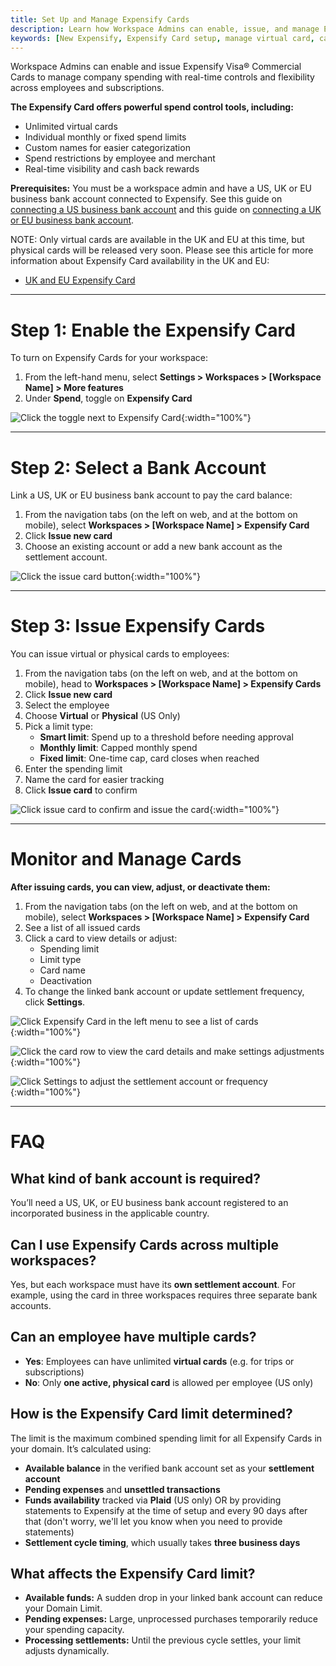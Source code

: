 ```yaml
---
title: Set Up and Manage Expensify Cards
description: Learn how Workspace Admins can enable, issue, and manage Expensify Cards for employees, including spending limits, bank connections, and virtual card setup.
keywords: [New Expensify, Expensify Card setup, manage virtual card, card limits, Expensify Visa, card settings, Workspace Admin]
---
```


Workspace Admins can enable and issue Expensify Visa® Commercial Cards to manage company spending with real-time controls and flexibility across employees and subscriptions.

**The Expensify Card offers powerful spend control tools, including:**

- Unlimited virtual cards
- Individual monthly or fixed spend limits
- Custom names for easier categorization
- Spend restrictions by employee and merchant
- Real-time visibility and cash back rewards

**Prerequisites:** You must be a workspace admin and have a US, UK or EU business bank account connected to Expensify. See this guide on [connecting a US business bank account](https://help.expensify.com/articles/new-expensify/wallet-and-payments/Connect-a-Business-Bank-Account) and this guide on [connecting a UK or EU business bank account](link-to-ND-GR-process).

NOTE: Only virtual cards are available in the UK and EU at this time, but physical cards will be released very soon. Please see this article for more information about Expensify Card availability in the UK and EU:
- [UK and EU Expensify Card](https://help.expensify.com/articles/new-expensify/expensify-card/UK-and-EU-Expensify-Card)

---

# Step 1: Enable the Expensify Card

To turn on Expensify Cards for your workspace:

1. From the left-hand menu, select **Settings > Workspaces > [Workspace Name] > More features**
2. Under **Spend**, toggle on **Expensify Card**

![Click the toggle next to Expensify Card]({{site.url}}/assets/images/ExpensifyHelp-WorkspaceFeeds_01.png){:width="100%"}

---

# Step 2: Select a Bank Account

Link a US, UK or EU business bank account to pay the card balance:

1. From the navigation tabs (on the left on web, and at the bottom on mobile), select **Workspaces > [Workspace Name] > Expensify Card**
2. Click **Issue new card**
3. Choose an existing account or add a new bank account as the settlement account.

![Click the issue card button]({{site.url}}/assets/images/ExpensifyHelp-WorkspaceFeeds_02.png){:width="100%"}

---

# Step 3: Issue Expensify Cards

You can issue virtual or physical cards to employees:

1. From the navigation tabs (on the left on web, and at the bottom on mobile), head to **Workspaces > [Workspace Name] > Expensify Cards**
2. Click **Issue new card**
3. Select the employee
4. Choose **Virtual** or **Physical** (US Only)
5. Pick a limit type:
   - **Smart limit**: Spend up to a threshold before needing approval
   - **Monthly limit**: Capped monthly spend
   - **Fixed limit**: One-time cap, card closes when reached
6. Enter the spending limit
7. Name the card for easier tracking
8. Click **Issue card** to confirm

![Click issue card to confirm and issue the card]({{site.url}}/assets/images/ExpensifyHelp-WorkspaceFeeds_04.png){:width="100%"}

---

# Monitor and Manage Cards

**After issuing cards, you can view, adjust, or deactivate them:**

1. From the navigation tabs (on the left on web, and at the bottom on mobile), select **Workspaces > [Workspace Name] > Expensify Card**
2. See a list of all issued cards
3. Click a card to view details or adjust:
   - Spending limit
   - Limit type
   - Card name
   - Deactivation
4. To change the linked bank account or update settlement frequency, click **Settings**.

![Click Expensify Card in the left menu to see a list of cards]({{site.url}}/assets/images/ExpensifyHelp-WorkspaceFeeds_05.png){:width="100%"}

![Click the card row to view the card details and make settings adjustments]({{site.url}}/assets/images/ExpensifyHelp-WorkspaceFeeds_06.png){:width="100%"}

![Click Settings to adjust the settlement account or frequency]({{site.url}}/assets/images/ExpensifyHelp-WorkspaceFeeds_07.png){:width="100%"}

---

# FAQ

## What kind of bank account is required?

You’ll need a US, UK, or EU business bank account registered to an incorporated business in the applicable country.

## Can I use Expensify Cards across multiple workspaces?

Yes, but each workspace must have its **own settlement account**. For example, using the card in three workspaces requires three separate bank accounts.

## Can an employee have multiple cards?

- **Yes**: Employees can have unlimited **virtual cards** (e.g. for trips or subscriptions)
- **No**: Only **one active, physical card** is allowed per employee (US only)

## How is the Expensify Card limit determined?

The limit is the maximum combined spending limit for all Expensify Cards in your domain. It’s calculated using:

- **Available balance** in the verified bank account set as your **settlement account**
- **Pending expenses** and **unsettled transactions**
- **Funds availability** tracked via **Plaid** (US only) OR by providing statements to Expensify at the time of setup and every 90 days after that (don't worry, we'll let you know when you need to provide statements)
- **Settlement cycle timing**, which usually takes **three business days**

## What affects the Expensify Card limit?

- **Available funds:** A sudden drop in your linked bank account can reduce your Domain Limit.
- **Pending expenses:** Large, unprocessed purchases temporarily reduce your spending capacity.
- **Processing settlements:** Until the previous cycle settles, your limit adjusts dynamically.

